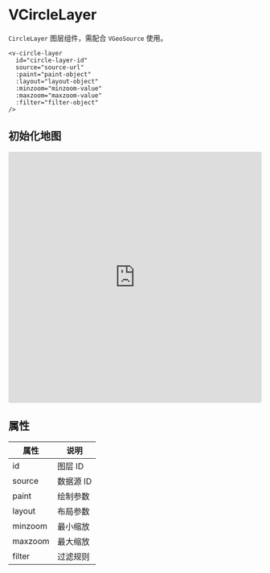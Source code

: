 # VCircleLayer

`CircleLayer` 图层组件，需配合 `VGeoSource` 使用。

```
<v-circle-layer
  id="circle-layer-id"
  source="source-url"
  :paint="paint-object"
  :layout="layout-object"
  :minzoom="minzoom-value"
  :maxzoom="maxzoom-value"
  :filter="filter-object"
/>
```

## 初始化地图

<iframe src="https://codesandbox.io/embed/mapvue-vmap-5d689r?fontsize=14&hidenavigation=1&module=%2Fsrc%2FApp.vue&theme=dark"
     style="width:100%; height:500px; border:0; border-radius: 4px; overflow:hidden;"
     title="mapvue/vmap"
     allow="accelerometer; ambient-light-sensor; camera; encrypted-media; geolocation; gyroscope; hid; microphone; midi; payment; usb; vr; xr-spatial-tracking"
     sandbox="allow-forms allow-modals allow-popups allow-presentation allow-same-origin allow-scripts"
   ></iframe>

## 属性

| 属性    | 说明      |
| ------- | --------- |
| id      | 图层 ID   |
| source  | 数据源 ID |
| paint   | 绘制参数  |
| layout  | 布局参数  |
| minzoom | 最小缩放  |
| maxzoom | 最大缩放  |
| filter  | 过滤规则  |
